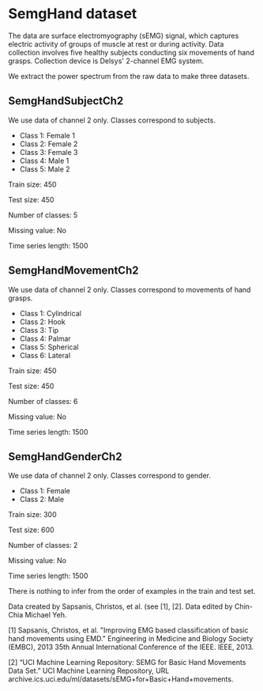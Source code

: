 # SemgHand dataset

The data are surface electromyography (sEMG) signal, which captures electric activity of groups of muscle at rest or during activity. Data collection involves five healthy subjects conducting six movements of hand grasps. Collection device is Delsys' 2-channel EMG system.

We extract the power spectrum from the raw data to make three datasets.

## SemgHandSubjectCh2

We use data of channel 2 only. Classes correspond to subjects.

- Class 1: Female 1
- Class 2: Female 2
- Class 3: Female 3
- Class 4: Male 1
- Class 5: Male 2

Train size: 450

Test size: 450

Number of classes: 5

Missing value: No

Time series length: 1500

## SemgHandMovementCh2

We use data of channel 2 only. Classes correspond to movements of hand grasps.

- Class 1: Cylindrical
- Class 2: Hook
- Class 3: Tip
- Class 4: Palmar
- Class 5: Spherical
- Class 6: Lateral

Train size: 450

Test size: 450

Number of classes: 6

Missing value: No

Time series length: 1500

## SemgHandGenderCh2

We use data of channel 2 only. Classes correspond to gender. 

- Class 1: Female
- Class 2: Male

Train size: 300

Test size: 600

Number of classes: 2

Missing value: No

Time series length: 1500

There is nothing to infer from the order of examples in the train and test set.

Data created by Sapsanis, Christos, et al. (see [1], [2]. Data edited by Chin-Chia Michael Yeh.

[1] Sapsanis, Christos, et al. "Improving EMG based classification of basic hand movements using EMD." Engineering in Medicine and Biology Society (EMBC), 2013 35th Annual International Conference of the IEEE. IEEE, 2013.

[2] “UCI Machine Learning Repository: SEMG for Basic Hand Movements Data Set.” UCI Machine Learning Repository, URL archive.ics.uci.edu/ml/datasets/sEMG+for+Basic+Hand+movements.
